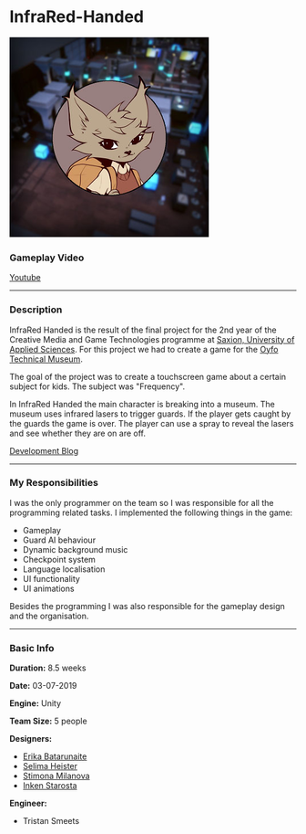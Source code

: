 # InfraRed-Handed

![](https://raw.githubusercontent.com/TristanSmeets/InfraRed-Handed/master/Images/portrait.jpg)

### Gameplay Video
[Youtube](https://youtu.be/OkAf1uGwUww)

---
### Description
InfraRed Handed is the result of the final project for the 2nd year of the Creative Media and Game Technologies programme at [Saxion, University of Applied Sciences][5]. For this project we had to create a game for the [Oyfo Technical Museum][6]. 

The goal of the project was to create a touchscreen game about a certain subject for kids. The subject was "Frequency".

In InfraRed Handed the main character is breaking into a museum. The museum uses infrared lasers to trigger guards. If the player gets caught by the guards the game is over. The player can use a spray to reveal the lasers and see whether they are on are off.

[Development Blog][7]

---
### My Responsibilities
I was the only programmer on the team so I was responsible for all the programming related tasks.
I implemented the following things in the game:
- Gameplay
- Guard AI behaviour
- Dynamic background music
- Checkpoint system
- Language localisation
- UI functionality
- UI animations

Besides the programming I was also responsible for the gameplay design and the organisation.

---
### Basic Info
**Duration:**
8.5 weeks

**Date:** 03-07-2019

**Engine:**
Unity

**Team Size:**
5 people

**Designers:**
- [Erika Batarunaite][2]
- [Selima Heister][4]
- [Stimona Milanova][3]
- [Inken Starosta][9]

**Engineer:**
- Tristan Smeets

[2]: https://www.artstation.com/eriminati
[3]: https://www.artstation.com/milva
[4]: https://www.selimaheister.com/
[5]: https://www.saxion.edu/programmes/bachelor/creative-media-and-game-technologies
[6]: https://www.oyfo.nl/
[7]: https://brocknoeyes99.tumblr.com/page/2
[8]: https://github.com/TristanSmeets/InfraRed-Handed/tree/master/Scripts
[9]: https://inkenstarosta.com/
